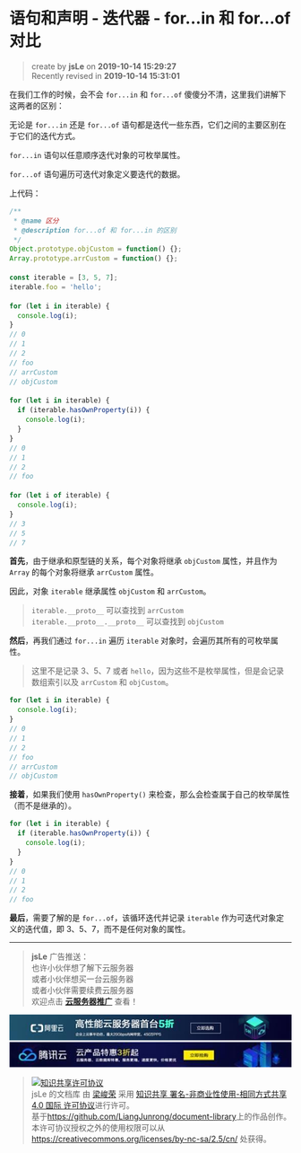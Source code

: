 语句和声明 - 迭代器 - for...in 和 for...of 对比
===

> create by **jsLe** on **2019-10-14 15:29:27**  
> Recently revised in **2019-10-14 15:31:01**

在我们工作的时候，会不会 `for...in` 和 `for...of` 傻傻分不清，这里我们讲解下这两者的区别：

无论是 `for...in` 还是 `for...of` 语句都是迭代一些东西，它们之间的主要区别在于它们的迭代方式。

`for...in` 语句以任意顺序迭代对象的可枚举属性。

`for...of` 语句遍历可迭代对象定义要迭代的数据。

上代码：

```js
/**
 * @name 区分
 * @description for...of 和 for...in 的区别
 */
Object.prototype.objCustom = function() {};
Array.prototype.arrCustom = function() {};

const iterable = [3, 5, 7];
iterable.foo = 'hello';

for (let i in iterable) {
  console.log(i);
}
// 0
// 1
// 2
// foo
// arrCustom
// objCustom

for (let i in iterable) {
  if (iterable.hasOwnProperty(i)) {
    console.log(i);
  }
}
// 0
// 1
// 2
// foo

for (let i of iterable) {
  console.log(i);
}
// 3
// 5
// 7
```

**首先**，由于继承和原型链的关系，每个对象将继承 `objCustom` 属性，并且作为 `Array` 的每个对象将继承 `arrCustom` 属性。

因此，对象 `iterable` 继承属性 `objCustom` 和 `arrCustom`。

> `iterable.__proto__` 可以查找到 `arrCustom`  
> `iterable.__proto__.__proto__` 可以查找到 `objCustom`

**然后**，再我们通过 `for...in` 遍历 `iterable` 对象时，会遍历其所有的可枚举属性。

> 这里不是记录 3、5、7 或者 `hello`，因为这些不是枚举属性，但是会记录数组索引以及 `arrCustom` 和 `objCustom`。

```js
for (let i in iterable) {
  console.log(i);
}
// 0
// 1
// 2
// foo
// arrCustom
// objCustom
```

**接着**，如果我们使用 `hasOwnProperty()` 来检查，那么会检查属于自己的枚举属性（而不是继承的）。

```js
for (let i in iterable) {
  if (iterable.hasOwnProperty(i)) {
    console.log(i);
  }
}
// 0
// 1
// 2
// foo
```

**最后**，需要了解的是 `for...of`，该循环迭代并记录 `iterable` 作为可迭代对象定义的迭代值，即 3、5、7，而不是任何对象的属性。

---

> **jsLe** 广告推送：  
> 也许小伙伴想了解下云服务器  
> 或者小伙伴想买一台云服务器  
> 或者小伙伴需要续费云服务器  
> 欢迎点击 **[云服务器推广](https://github.com/LiangJunrong/document-library/blob/master/other-library/Monologue/%E7%A8%B3%E9%A3%9F%E8%89%B0%E9%9A%BE.md)** 查看！

[![图](../../../../public-repertory/img/z-small-seek-ali-3.jpg)](https://promotion.aliyun.com/ntms/act/qwbk.html?userCode=w7hismrh)
[![图](../../../../public-repertory/img/z-small-seek-tencent-2.jpg)](https://cloud.tencent.com/redirect.php?redirect=1014&cps_key=49f647c99fce1a9f0b4e1eeb1be484c9&from=console)

> <a rel="license" href="http://creativecommons.org/licenses/by-nc-sa/4.0/"><img alt="知识共享许可协议" style="border-width:0" src="https://i.creativecommons.org/l/by-nc-sa/4.0/88x31.png" /></a><br /><span xmlns:dct="http://purl.org/dc/terms/" property="dct:title">jsLe 的文档库</span> 由 <a xmlns:cc="http://creativecommons.org/ns#" href="https://github.com/LiangJunrong/document-library" property="cc:attributionName" rel="cc:attributionURL">梁峻荣</a> 采用 <a rel="license" href="http://creativecommons.org/licenses/by-nc-sa/4.0/">知识共享 署名-非商业性使用-相同方式共享 4.0 国际 许可协议</a>进行许可。<br />基于<a xmlns:dct="http://purl.org/dc/terms/" href="https://github.com/LiangJunrong/document-library" rel="dct:source">https://github.com/LiangJunrong/document-library</a>上的作品创作。<br />本许可协议授权之外的使用权限可以从 <a xmlns:cc="http://creativecommons.org/ns#" href="https://creativecommons.org/licenses/by-nc-sa/2.5/cn/" rel="cc:morePermissions">https://creativecommons.org/licenses/by-nc-sa/2.5/cn/</a> 处获得。